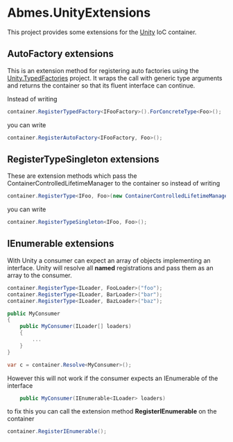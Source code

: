 Abmes.UnityExtensions
====================

This project provides some extensions for the [Unity](http://unity.codeplex.com/) IoC container.

AutoFactory extensions
----------------------

This is an extension method for registering auto factories using the [Unity.TypedFactories](https://github.com/PombeirP/Unity.TypedFactories) project.
It wraps the call with generic type arguments and returns the container so that its fluent interface can continue.

Instead of writing
```c#
container.RegisterTypedFactory<IFooFactory>().ForConcreteType<Foo>();
```
you can write
```c#
container.RegisterAutoFactory<IFooFactory, Foo>();
```
RegisterTypeSingleton extensions
--------------------------------

These are extension methods which pass the ContainerControlledLifetimeManager to the container so instead of writing
```c#
container.RegisterType<IFoo, Foo>(new ContainerControlledLifetimeManager());
```
you can write
```c#
container.RegisterTypeSingleton<IFoo, Foo>();
```

IEnumerable extensions
----------------------

With Unity a consumer can expect an array of objects implementing an interface.
Unity will resolve all **named** registrations and pass them as an array to the consumer.
```c#
container.RegisterType<ILoader, FooLoader>("foo");
container.RegisterType<ILoader, BarLoader>("bar");
container.RegisterType<ILoader, BazLoader>("baz");

public MyConsumer
{
	public MyConsumer(ILoader[] loaders)
	{
		...
	}
}

var c = container.Resolve<MyConsumer>();
```

However this will not work if the consumer expects an IEnumerable of the interface
```c#
	public MyConsumer(IEnumerable<ILoader> loaders)
```

to fix this you can call the extension method **RegisterIEnumerable** on the container
```c#
container.RegisterIEnumerable();
```